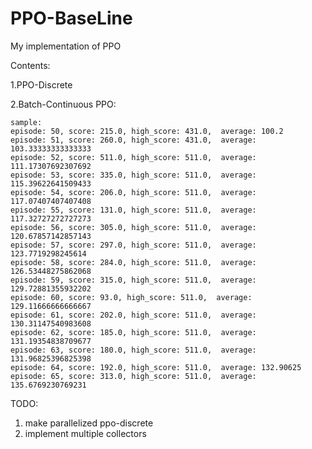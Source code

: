 # PPO-BaseLine
My implementation of PPO

Contents:

1.PPO-Discrete

2.Batch-Continuous PPO:

    sample:
    episode: 50, score: 215.0, high_score: 431.0,  average: 100.2
    episode: 51, score: 260.0, high_score: 431.0,  average: 103.33333333333333
    episode: 52, score: 511.0, high_score: 511.0,  average: 111.17307692307692
    episode: 53, score: 335.0, high_score: 511.0,  average: 115.39622641509433
    episode: 54, score: 206.0, high_score: 511.0,  average: 117.07407407407408
    episode: 55, score: 131.0, high_score: 511.0,  average: 117.32727272727273
    episode: 56, score: 305.0, high_score: 511.0,  average: 120.67857142857143
    episode: 57, score: 297.0, high_score: 511.0,  average: 123.7719298245614
    episode: 58, score: 284.0, high_score: 511.0,  average: 126.53448275862068
    episode: 59, score: 315.0, high_score: 511.0,  average: 129.72881355932202
    episode: 60, score: 93.0, high_score: 511.0,  average: 129.11666666666667
    episode: 61, score: 202.0, high_score: 511.0,  average: 130.31147540983608
    episode: 62, score: 185.0, high_score: 511.0,  average: 131.19354838709677
    episode: 63, score: 180.0, high_score: 511.0,  average: 131.96825396825398
    episode: 64, score: 192.0, high_score: 511.0,  average: 132.90625
    episode: 65, score: 313.0, high_score: 511.0,  average: 135.6769230769231


TODO:
1. make parallelized ppo-discrete
2. implement multiple collectors
